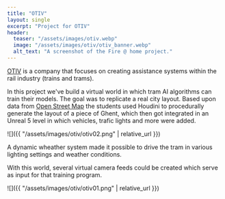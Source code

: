 ```yaml
---
title: "OTIV"
layout: single
excerpt: "Project for OTIV"
header:
  teaser: "/assets/images/otiv.webp"
  image: "/assets/images/otiv/otiv_banner.webp"
  alt_text: "A screenshot of the Fire @ home project."
---
```


[OTIV](https://www.otiv.ai/) is a company that focuses on creating assistance systems within the rail industry (trains and trams). 

In this project we've build a virtual world in which tram AI algorithms can train their models. The goal was to replicate a real city layout. Based upon data from [Open Street Map](https://www.openstreetmap.org) the students used Houdini to procedurally generate the layout of a piece of Ghent, which then got integrated in an Unreal 5 level in which vehicles, trafic lights and more were added.

![]({{ "/assets/images/otiv/otiv02.png" | relative_url }})

A dynamic wheather system made it possible to drive the tram in various lighting settings and weather conditions.

With this world, several virtual camera feeds could be created which serve as input for that training program.

![]({{ "/assets/images/otiv/otiv01.png" | relative_url }})